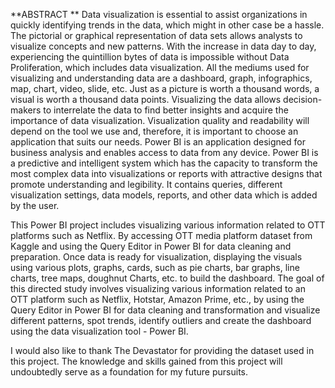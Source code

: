 **ABSTRACT
**
Data visualization is essential to assist organizations in quickly identifying trends in the data, which might in other case be a hassle. The pictorial or graphical representation of data sets allows analysts to visualize concepts and new patterns. With the increase in data day to day, experiencing the quintillion bytes of data is impossible without Data Proliferation, which includes data visualization. All the mediums used for visualizing and understanding data are a dashboard, graph, infographics, map, chart, video, slide, etc. Just as a picture is worth a thousand words, a visual is worth a thousand data points. Visualizing the data allows decision-makers to interrelate the data to find better insights and acquire the importance of data visualization. Visualization quality and readability will depend on the tool we use and, therefore, it is important to choose an application that suits our needs. Power BI is an application designed for business analysis and enables access to data from any device. Power BI is a predictive and intelligent system which has the capacity to transform the most complex data into visualizations or reports with attractive designs that promote understanding and legibility. It contains queries, different visualization settings, data models, reports, and other data which is added by the user. 

This Power BI project includes visualizing various information related to OTT platforms such as Netflix. By accessing OTT media platform dataset from Kaggle and using the Query Editor in Power BI for data cleaning and preparation. Once data is ready for visualization, displaying the visuals using various plots, graphs, cards, such as pie charts, bar graphs, line charts, tree maps, doughnut Charts, etc. to build the dashboard. The goal of  this directed study involves visualizing various information related to an OTT platform such as Netflix, Hotstar, Amazon Prime, etc., by using the Query Editor in Power BI for data cleaning and transformation and visualize different patterns, spot trends, identify outliers and create the dashboard using the data visualization tool - Power BI. 

I would also like to thank The Devastator for providing the dataset used in this project. The knowledge and skills gained from this project will undoubtedly serve as a foundation for my future pursuits.

